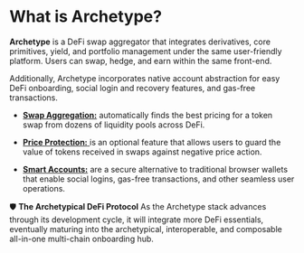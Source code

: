 # What is Archetype?

**Archetype** is a DeFi swap aggregator that integrates derivatives, core primitives, yield, and portfolio management under the same user-friendly platform. Users can swap, hedge, and earn within the same front-end.

Additionally, Archetype incorporates native account abstraction for easy DeFi onboarding, social login and recovery features, and gas-free transactions.

* [**Swap Aggregation:**](https://info-center-2) automatically finds the best pricing for a token swap from dozens of liquidity pools across DeFi.

* [**Price Protection:** ](https://info-center-3)is an optional feature that allows users to guard the value of tokens received in swaps against negative price action.

* [**Smart Accounts:**](https://info-center-4) are a secure alternative to traditional browser wallets that enable social logins, gas-free transactions, and other seamless user operations.

:shield: **The Archetypical DeFi Protocol**
As the Archetype stack advances through its development cycle, it will integrate more DeFi essentials, eventually maturing into the archetypical, interoperable, and composable all-in-one multi-chain onboarding hub.
